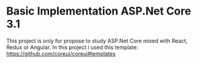 # Basic Implementation ASP.Net Core 3.1

This project is only for propose to study ASP.Net Core mixed with React, Redux or Angular.
In this project i used this template: https://github.com/coreui/coreui#templates 
